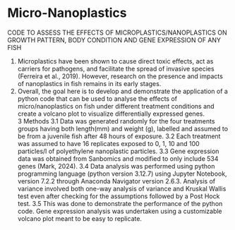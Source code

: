 # Micro-Nanoplastics
CODE TO ASSESS THE EFFECTS OF MICROPLASTICS/NANOPLASTICS ON GROWTH PATTERN, BODY CONDITION AND GENE EXPRESSION OF ANY FISH

1. Microplastics have been shown to cause direct toxic effects, act as carriers for pathogens, and facilitate the spread of invasive species (Ferreira et al., 2019). However, research on the presence and impacts of nanoplastics in fish remains in its early stages. 
2. Overall, the goal here is to develop and demonstrate the application of a python code that can be used to analyse the effects of micro/nanoplastics on fish under different treatment conditions and create a volcano plot to visualize differentially expressed genes.  
3 Methods
3.1 Data was generated randomly for the four treatments groups having both length(mm) and weight (g), labelled and assumed to be from a juvenile fish after 48 hours of exposure. 
3.2 Each treatment was assumed to have 16 replicates exposed to 0, 1, 10 and 100 particles/l of polyethylene nanoplastic particles. 
3.3 Gene expression data was obtained from Sanbomics and modified to only include 534 genes (Mark, 2024). 
3.4 Data analysis was performed using python programming language (python version 3.12.7) using Jupyter Notebook, version 7.2.2 through Anaconda Navigator version 2.6.3. Analysis of variance involved both one-way analysis of variance and Kruskal Wallis test even after checking for the assumptions followed by a Post Hock test. 
3.5 This was done to demonstrate the performance of the python code. Gene expression analysis was undertaken using a customizable volcano plot meant to be easy to replicate.


